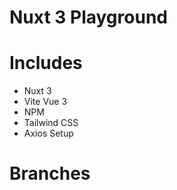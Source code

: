 # Nuxt 3 Playground 

# Includes 
- Nuxt 3
- Vite Vue 3
- NPM
- Tailwind CSS
- Axios Setup


# Branches 

